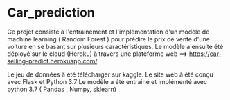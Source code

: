 # Car_prediction

Ce projet consiste à l'entrainement et l'implementation d'un modèle de machine learning ( Random Forest ) pour prédire le prix de vente d'une voiture en se basant sur plusieurs caractéristiques. Le modèle a ensuite été déployé sur le cloud (Heroku) à travers une plateforme web ==> https://car-selling-predict.herokuapp.com/.

Le jeu de données à été télécharger sur kaggle.
Le site web à été conçu avec Flask et Python 3.7
Le modèle a été entrainé et implémenté avec python 3.7 ( Pandas , Numpy, sklearn)
